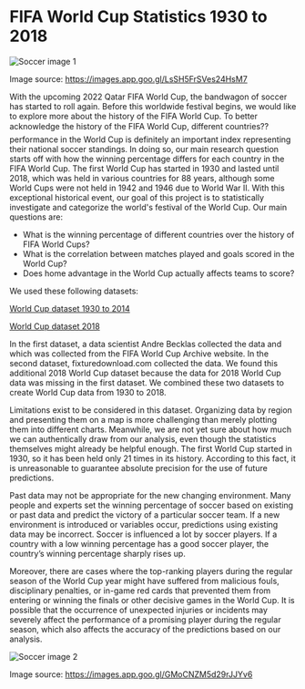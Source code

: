 # FIFA World Cup Statistics 1930 to 2018





![Soccer image 1](https://i.ytimg.com/vi/ILOFwBBcGv4/maxresdefault.jpg)

Image source: https://images.app.goo.gl/LsSH5FrSVes24HsM7

With the upcoming 2022 Qatar FIFA World Cup, the bandwagon of soccer has started to roll again. Before this worldwide festival begins, we would like to explore more about the history of the FIFA World Cup. To better acknowledge the history of the FIFA World Cup, different countries?? performance in the World Cup is definitely an important index representing their national soccer standings. In doing so, our main research question starts off with how the winning percentage differs for each country in the FIFA World Cup. The first World Cup has started in 1930 and lasted until 2018, which was held in various countries for 88 years, although some World Cups were not held in 1942 and 1946 due to World War II. With this exceptional historical event, our goal of this project is to statistically investigate and categorize the world's festival of the World Cup. Our main questions are:

* What is the winning percentage of different countries over the history of FIFA World Cups?
* What is the correlation between matches played and goals scored in the World Cup?
* Does home advantage in the World Cup actually affects teams to score?

We used these following datasets:

[World Cup dataset 1930 to 2014](https://www.kaggle.com/datasets/abecklas/fifa-world-cup?select=WorldCupMatches.csv)

[World Cup dataset 2018](https://fixturedownload.com/results/fifa-world-cup-2018)

In the first dataset, a data scientist Andre Becklas collected the data and which was collected from the FIFA World Cup Archive website. In the second dataset, fixturedownload.com collected the data. We found this additional 2018 World Cup dataset because the data for 2018 World Cup data was missing in the first dataset. We combined these two datasets to create World Cup data from 1930 to 2018.

Limitations exist to be considered in this dataset. Organizing data by region and presenting them on a map is more challenging than merely plotting them into different charts. Meanwhile, we are not yet sure about how much we can authentically draw from our analysis, even though the statistics themselves might already be helpful enough. The first World Cup started in 1930, so it has been held only 21 times in its history. According to this fact, it is unreasonable to guarantee absolute precision for the use of future predictions.

Past data may not be appropriate for the new changing environment. Many people and experts set the winning percentage of soccer based on existing or past data and predict the victory of a particular soccer team. If a new environment is introduced or variables occur, predictions using existing data may be incorrect. Soccer is influenced a lot by soccer players. If a country with a low winning percentage has a good soccer player, the country’s winning percentage sharply rises up.

Moreover, there are cases where the top-ranking players during the regular season of the World Cup year might have suffered from malicious fouls, disciplinary penalties, or in-game red cards that prevented them from entering or winning the finals or other decisive games in the World Cup. It is possible that the occurrence of unexpected injuries or incidents may severely affect the performance of a promising player during the regular season, which also affects the accuracy of the predictions based on our analysis.


![Soccer image 2](https://a3.espncdn.com/combiner/i?img=%2Fphoto%2F2014%2F0304%2Fsoc_g_WCtrophy_d1_1296x729.jpg)

Image source: https://images.app.goo.gl/GMoCNZM5d29rJJYv6